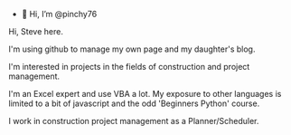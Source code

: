 - 👋 Hi, I’m @pinchy76

Hi, Steve here.

I'm using github to manage my own page and my daughter's blog.

I'm interested in projects in the fields of construction and project management.

I'm an Excel expert and use VBA a lot.  My exposure to other languages is limited to a bit of javascript and the odd 'Beginners Python' course.

I work in construction project management as a Planner/Scheduler.





<!---
pinchy76/pinchy76 is a ✨ special ✨ repository because its `README.md` (this file) appears on your GitHub profile.
You can click the Preview link to take a look at your changes.
--->

